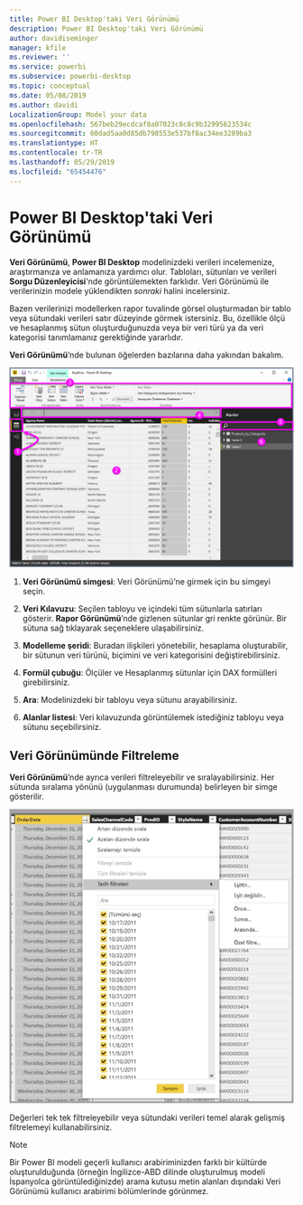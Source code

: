 ```yaml
---
title: Power BI Desktop'taki Veri Görünümü
description: Power BI Desktop'taki Veri Görünümü
author: davidiseminger
manager: kfile
ms.reviewer: ''
ms.service: powerbi
ms.subservice: powerbi-desktop
ms.topic: conceptual
ms.date: 05/08/2019
ms.author: davidi
LocalizationGroup: Model your data
ms.openlocfilehash: 567beb29ecdcaf8a07023c8c8c9b32995623534c
ms.sourcegitcommit: 60dad5aa0d85db790553e537bf8ac34ee3289ba3
ms.translationtype: HT
ms.contentlocale: tr-TR
ms.lasthandoff: 05/29/2019
ms.locfileid: "65454476"
---
```

# <a name="data-view-in-power-bi-desktop"></a>Power BI Desktop'taki Veri Görünümü
**Veri Görünümü**, **Power BI Desktop** modelinizdeki verileri incelemenize, araştırmanıza ve anlamanıza yardımcı olur. Tabloları, sütunları ve verileri **Sorgu Düzenleyicisi**'nde görüntülemekten farklıdır. Veri Görünümü ile verilerinizin modele yüklendikten *sonraki* halini incelersiniz.

Bazen verilerinizi modellerken rapor tuvalinde görsel oluşturmadan bir tablo veya sütundaki verileri satır düzeyinde görmek istersiniz. Bu, özellikle ölçü ve hesaplanmış sütun oluşturduğunuzda veya bir veri türü ya da veri kategorisi tanımlamanız gerektiğinde yararlıdır.

**Veri Görünümü**’nde bulunan öğelerden bazılarına daha yakından bakalım.

![Power BI Desktop'taki veri görünümü](media/desktop-data-view/dataview_fullscreen.png)

1. **Veri Görünümü simgesi**: Veri Görünümü’ne girmek için bu simgeyi seçin.

2. **Veri Kılavuzu**: Seçilen tabloyu ve içindeki tüm sütunlarla satırları gösterir. **Rapor Görünümü**’nde gizlenen sütunlar gri renkte görünür. Bir sütuna sağ tıklayarak seçeneklere ulaşabilirsiniz.

3. **Modelleme şeridi**: Buradan ilişkileri yönetebilir, hesaplama oluşturabilir, bir sütunun veri türünü, biçimini ve veri kategorisini değiştirebilirsiniz.

4. **Formül çubuğu**: Ölçüler ve Hesaplanmış sütunlar için DAX formülleri girebilirsiniz.

5. **Ara**: Modelinizdeki bir tabloyu veya sütunu arayabilirsiniz.

6. **Alanlar listesi**: Veri kılavuzunda görüntülemek istediğiniz tabloyu veya sütunu seçebilirsiniz.

## <a name="filtering-in-data-view"></a>Veri Görünümünde Filtreleme

**Veri Görünümü**’nde ayrıca verileri filtreleyebilir ve sıralayabilirsiniz. Her sütunda sıralama yönünü (uygulanması durumunda) belirleyen bir simge gösterilir.

![Power BI Desktop'taki Veri görünümünde sıralama ve filtreleme](media/desktop-data-view/dataview_sort-and-filter.png)

Değerleri tek tek filtreleyebilir veya sütundaki verileri temel alarak gelişmiş filtrelemeyi kullanabilirsiniz. 

> [!NOTE]
> Bir Power BI modeli geçerli kullanıcı arabiriminizden farklı bir kültürde oluşturulduğunda (örneğin İngilizce-ABD dilinde oluşturulmuş modeli İspanyolca görüntülediğinizde) arama kutusu metin alanları dışındaki Veri Görünümü kullanıcı arabirimi bölümlerinde görünmez.
